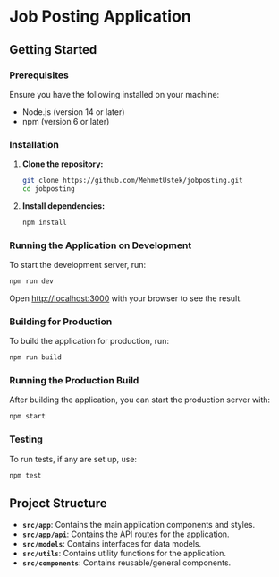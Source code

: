 # Job Posting Application

## Getting Started

### Prerequisites

Ensure you have the following installed on your machine:

- Node.js (version 14 or later)
- npm (version 6 or later)

### Installation

1. **Clone the repository:**

   ```bash
   git clone https://github.com/MehmetUstek/jobposting.git
   cd jobposting
   ```

2. **Install dependencies:**

   ```bash
   npm install
   ```

### Running the Application on Development

To start the development server, run:

```bash
npm run dev
```

Open [http://localhost:3000](http://localhost:3000) with your browser to see the result.

### Building for Production

To build the application for production, run:

```bash
npm run build
```

### Running the Production Build

After building the application, you can start the production server with:

```bash
npm start
```

### Testing

To run tests, if any are set up, use:

```bash
npm test
```

## Project Structure

- **`src/app`**: Contains the main application components and styles.
- **`src/app/api`**: Contains the API routes for the application.
- **`src/models`**: Contains interfaces for data models.
- **`src/utils`**: Contains utility functions for the application.
- **`src/components`**: Contains reusable/general components.
